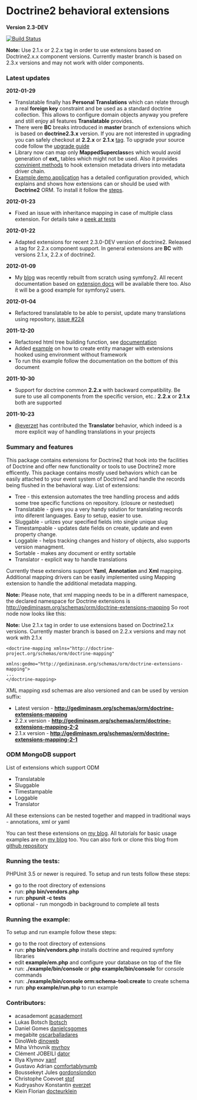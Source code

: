 # Doctrine2 behavioral extensions

**Version 2.3-DEV**

[![Build Status](https://secure.travis-ci.org/l3pp4rd/DoctrineExtensions.png?branch=master)](http://travis-ci.org/l3pp4rd/DoctrineExtensions)

**Note:** Use 2.1.x or 2.2.x tag in order to use extensions based on Doctrine2.x.x component versions. Currently
master branch is based on 2.3.x versions and may not work with older components.

### Latest updates

**2012-01-29**

- Translatable finally has **Personal Translations** which can relate through a real **foreign key**
constraint and be used as a standard doctrine collection. This allows to configure domain
objects anyway you prefere and still enjoy all features **Translatable** provides.
- There were **BC** breaks introduced in **master** branch of extensions which is
based on **doctrine2.3.x** version. If you are not interested in upgrading you can
safely checkout at **2.2.x** or **2.1.x** [tag](http://github.com/l3pp4rd/DoctrineExtensions/tags).
To upgrade your source code follow the [upgrade guide](upgrade/2-3-0.md)
- Library now can map only **MappedSuperclass**es which would avoid generation of **ext_**
tables which might not be used. Also it provides [convinient methods](lib/Gedmo/DoctrineExtensions.php#L66)
to hook extension metadata drivers into metadata driver chain.
- [Example demo application](example/em.php) has a detailed configuration provided, which
explains and shows how extensions can or should be used with **Doctrine2** ORM. To install
it follow the [steps](#example-demo).

**2012-01-23**

- Fixed an issue with inheritance mapping in case of multiple class extension.
For details take a [peek at tests](https://github.com/l3pp4rd/DoctrineExtensions/blob/master/tests/Gedmo/Tree/MultiInheritanceTest2.php)

**2012-01-22**

- Adapted extensions for recent 2.3.0-DEV version of doctrine2. Released a tag for 2.2.x component
support. In general extensions are **BC** with versions 2.1.x, 2.2.x of doctrine2.

**2012-01-09**

- My [blog](http://gediminasm.org) was recently rebuilt from scratch using symfony2.
All recent documentation based on [extension docs](https://github.com/l3pp4rd/DoctrineExtensions/tree/master/doc)
will be available there too. Also it will be a good example for symfony2 users.

**2012-01-04**

- Refactored translatable to be able to persist, update many translations
using repository, [issue #224](https://github.com/l3pp4rd/DoctrineExtensions/issues/224)

**2011-12-20**

- Refactored html tree building function, see [documentation](https://github.com/l3pp4rd/DoctrineExtensions/blob/master/doc/tree.md)
- Added [example](https://github.com/l3pp4rd/DoctrineExtensions/tree/master/example)
on how to create entity manager with extensions hooked using environment without framework
- To run this example follow the documentation on the bottom of this document

**2011-10-30**

- Support for doctrine common **2.2.x** with backward compatibility. Be sure to use all components
from the specific version, etc.: **2.2.x** or **2.1.x** both are supported

**2011-10-23**

- [@everzet](https://github.com/everzet) has contributed the **Translator** behavior, which indeed
is a more explicit way of handling translations in your projects

### Summary and features

This package contains extensions for Doctrine2 that hook into the facilities of Doctrine and
offer new functionality or tools to use Doctrine2 more efficently. This package contains mostly
used behaviors which can be easily attached to your event system of Doctrine2 and handle the
records being flushed in the behavioral way. List of extensions:

- Tree - this extension automates the tree handling process and adds some tree specific functions on repository. (closure or nestedset)
- Translatable - gives you a very handy solution for translating records into diferent languages. Easy to setup, easier to use.
- Sluggable - urlizes your specified fields into single unique slug
- Timestampable - updates date fields on create, update and even property change.
- Loggable - helps tracking changes and history of objects, also supports version managment.
- Sortable - makes any document or entity sortable
- Translator - explicit way to handle translations

Currently these extensions support **Yaml**, **Annotation**  and **Xml** mapping. Additional mapping drivers
can be easily implemented using Mapping extension to handle the additional metadata mapping.

**Note:** Please note, that xml mapping needs to be in a different namespace, the declared namespace for
Doctrine extensions is http://gediminasm.org/schemas/orm/doctrine-extensions-mapping
So root node now looks like this:

**Note:** Use 2.1.x tag in order to use extensions based on Doctrine2.1.x versions. Currently
master branch is based on 2.2.x versions and may not work with 2.1.x

```
<doctrine-mapping xmlns="http://doctrine-project.org/schemas/orm/doctrine-mapping"
                 xmlns:gedmo="http://gediminasm.org/schemas/orm/doctrine-extensions-mapping">
...
</doctrine-mapping>
```

XML mapping xsd schemas are also versioned and can be used by version suffix:

- Latest version - **http://gediminasm.org/schemas/orm/doctrine-extensions-mapping**
- 2.2.x version - **http://gediminasm.org/schemas/orm/doctrine-extensions-mapping-2-2**
- 2.1.x version - **http://gediminasm.org/schemas/orm/doctrine-extensions-mapping-2-1**

### ODM MongoDB support

List of extensions which support ODM

- Translatable
- Sluggable
- Timestampable
- Loggable
- Translator

All these extensions can be nested together and mapped in traditional ways - annotations,
xml or yaml

You can test these extensions on [my blog](http://gediminasm.org/demo "Test doctrine behavioral extensions").
All tutorials for basic usage examples are on [my blog](http://gediminasm.org "Tutorials for extensions") too.
You can also fork or clone this blog from [github repository](https://github.com/l3pp4rd/gediminasm.org)

### Running the tests:

PHPUnit 3.5 or newer is required.
To setup and run tests follow these steps:

- go to the root directory of extensions
- run: **php bin/vendors.php**
- run: **phpunit -c tests**
- optional - run mongodb in background to complete all tests

### Running the example:

To setup and run example follow these steps:

- go to the root directory of extensions
- run: **php bin/vendors.php** installs doctrine and required symfony libraries
- edit **example/em.php** and configure your database on top of the file
- run: **./example/bin/console** or **php example/bin/console** for console commands
- run: **./example/bin/console orm:schema-tool:create** to create schema
- run: **php example/run.php** to run example

### Contributors:

- acasademont [acasademont](https://github.com/acasademont)
- Lukas Botsch [lbotsch](http://github.com/lbotsch)
- Daniel Gomes [danielcsgomes](http://github.com/danielcsgomes)
- megabite [oscarballadares](http://github.com/oscarballadares)
- DinoWeb [dinoweb](http://github.com/dinoweb)
- Miha Vrhovnik [mvrhov](http://github.com/mvrhov)
- Clément JOBEILI [dator](http://github.com/dator)
- Illya Klymov [xanf](http://github.com/xanf)
- Gustavo Adrian [comfortablynumb](http://github.com/comfortablynumb)
- Boussekeyt Jules [gordonslondon](http://github.com/gordonslondon)
- Christophe Coevoet [stof](http://github.com/stof)
- Kudryashov Konstantin [everzet](http://github.com/everzet)
- Klein Florian [docteurklein](http://github.com/docteurklein)
